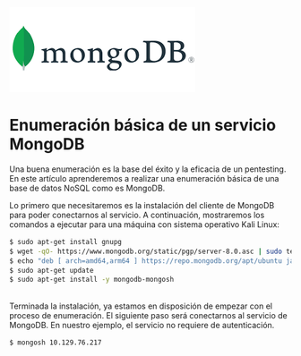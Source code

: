 ![portada_mongo](img/portada_mongo.png)
# Enumeración básica de un servicio MongoDB
Una buena enumeración es la base del éxito y la eficacia de un pentesting. En este artículo aprenderemos a realizar una enumeración básica de una base de datos NoSQL como es MongoDB.

Lo primero que necesitaremos es la instalación del cliente de MongoDB para poder conectarnos al servicio. A continuación, mostraremos los comandos a ejecutar para una máquina con sistema operativo Kali Linux:
```bash
$ sudo apt-get install gnupg
$ wget -qO- https://www.mongodb.org/static/pgp/server-8.0.asc | sudo tee /etc/apt/trusted.gpg.d/server-8.0.asc
$ echo "deb [ arch=amd64,arm64 ] https://repo.mongodb.org/apt/ubuntu jammy/mongodb-org/8.0 multiverse" | sudo tee /etc/apt/sources.list.d/mongodb-org-8.0.list
$ sudo apt-get update
$ sudo apt-get install -y mongodb-mongosh
```
<br>Terminada la instalación, ya estamos en disposición de empezar con el proceso de enumeración. El siguiente paso será conectarnos al servicio de MongoDB. En nuestro ejemplo, el servicio no requiere de autenticación.
```bash
$ mongosh 10.129.76.217
```


